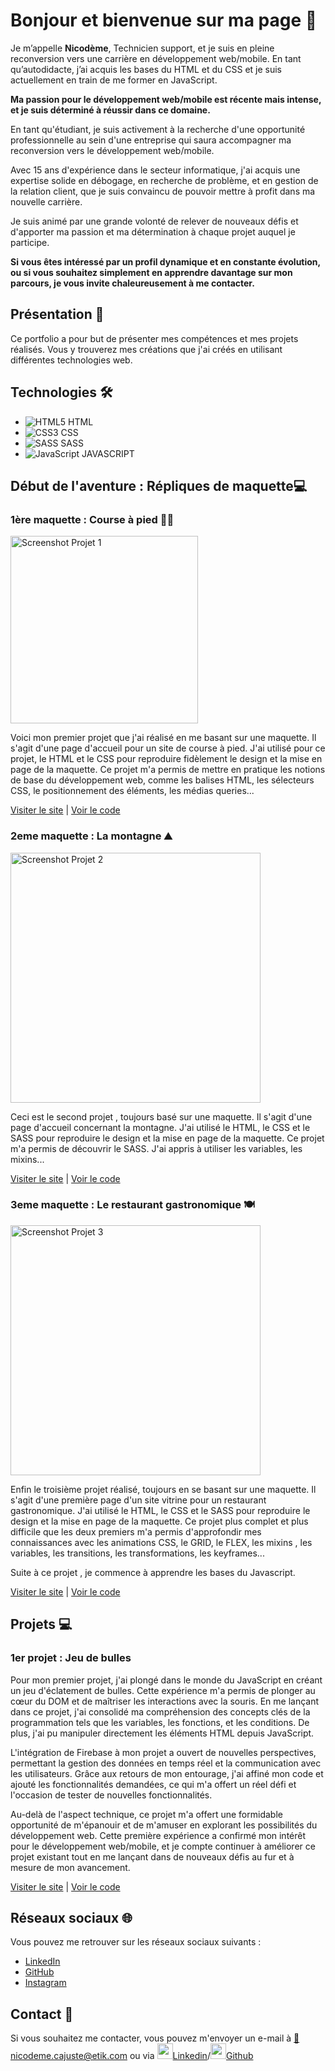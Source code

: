 # Bonjour et bienvenue sur ma page 👋

Je m’appelle **Nicodème**, Technicien support, et je suis en pleine reconversion vers une carrière en développement web/mobile. En tant qu’autodidacte, j’ai acquis les bases du HTML et du CSS et je suis actuellement en train de me former en JavaScript. 

**Ma passion pour le développement web/mobile est récente mais intense, et je suis déterminé à réussir dans ce domaine.**

En tant qu'étudiant, je suis activement à la recherche d'une opportunité professionnelle au sein d'une entreprise qui saura accompagner ma reconversion vers le développement web/mobile.

Avec 15 ans d'expérience dans le secteur informatique, j'ai acquis une expertise solide en débogage, en recherche de problème, et en gestion de la relation client, que je suis convaincu de pouvoir mettre à profit dans ma nouvelle carrière.

Je suis animé par une grande volonté de relever de nouveaux défis et d'apporter ma passion et ma détermination à chaque projet auquel je participe.

**Si vous êtes intéressé par un profil dynamique et en constante évolution, ou si vous souhaitez simplement en apprendre davantage sur mon parcours, je vous invite chaleureusement à me contacter.**


## Présentation 🚀

Ce portfolio a pour but de présenter mes compétences et mes projets réalisés. Vous y trouverez mes créations que j'ai créés en utilisant différentes technologies web.

## Technologies 🛠️

- <img src="https://img.icons8.com/color/48/000000/html-5.png" alt="HTML5"> HTML
- <img src="https://img.icons8.com/color/48/000000/css3.png" alt="CSS3"> CSS
- <img src="https://img.icons8.com/color/48/000000/sass.png" alt="SASS"> SASS
- <img src="https://img.icons8.com/color/48/000000/javascript.png" alt="JavaScript"> JAVASCRIPT

## Début de l'aventure : Répliques de maquette💻

### 1ère maquette : Course à pied 🏃‍♂️

[<img src="https://i.goopics.net/7hggo3.jpg"  alt="Screenshot Projet 1" height="300">](https://nicodeme-c.github.io/projet-run/)

Voici mon premier projet que j'ai réalisé en me basant sur une maquette. Il s'agit d'une page d'accueil pour un site de course à pied. J'ai utilisé pour ce projet, le HTML et le CSS pour reproduire fidèlement le design et la mise en page de la maquette. Ce projet m'a permis de mettre en pratique les notions de base du développement web, comme les balises HTML, les sélecteurs CSS, le positionnement des éléments, les médias queries...

[Visiter le site](https://nicodeme-c.github.io/projet-run/) | [Voir le code](https://github.com/Nicodeme-C/Nicodeme-C.github.io/tree/main/projet-run)

### 2eme maquette : La montagne ⛰️

[<img src="https://i.goopics.net/cke1sm.jpg" alt="Screenshot Projet 2" height="400">](https://nicodeme-c.github.io/projet-sass1/)

Ceci est le second projet , toujours basé sur une maquette. Il s'agit d'une page d'accueil concernant la montagne. J'ai utilisé le HTML, le CSS et le SASS pour reproduire le design et la mise en page de la maquette. Ce projet m'a permis de découvrir le SASS. J'ai appris à utiliser les variables, les mixins...

[Visiter le site](https://nicodeme-c.github.io/projet-sass1/) | [Voir le code](https://github.com/Nicodeme-C/Nicodeme-C.github.io/tree/main/projet-sass1)

### 3eme maquette : Le restaurant gastronomique 🍽️

[<img src="https://i.goopics.net/9uq7td.jpg" alt="Screenshot Projet 3" height="400">](https://nicodeme-c.github.io/resto/)

Enfin le troisième projet réalisé, toujours en se basant sur une maquette. Il s'agit d'une première page d'un site vitrine pour un restaurant gastronomique. J'ai utilisé le HTML, le CSS et le SASS pour reproduire le design et la mise en page de la maquette. Ce projet plus complet et plus difficile que les deux premiers m'a permis d'approfondir mes connaissances avec les animations CSS, le GRID, le FLEX, les mixins , les variables, les transitions, les transformations, les keyframes...

Suite à ce projet , je commence à apprendre les bases du Javascript.

[Visiter le site](https://nicodeme-c.github.io/resto/) | [Voir le code](https://github.com/Nicodeme-C/Nicodeme-C.github.io/tree/main/resto)

## Projets 💻

### 1er projet : Jeu de bulles

Pour mon premier projet, j'ai plongé dans le monde du JavaScript en créant un jeu d'éclatement de bulles. 
Cette expérience m'a permis de plonger au cœur du DOM et de maîtriser les interactions avec la souris. En me lançant dans ce projet, j'ai consolidé ma compréhension des concepts clés de la programmation tels que les variables, les fonctions, et les conditions. 
De plus, j'ai pu manipuler directement les éléments HTML depuis JavaScript.

L'intégration de Firebase à mon projet a ouvert de nouvelles perspectives, permettant la gestion des données en temps réel et la communication avec les utilisateurs. 
Grâce aux retours de mon entourage, j'ai affiné mon code et ajouté les fonctionnalités demandées, ce qui m'a offert un réel défi et l'occasion de tester de nouvelles fonctionnalités.

Au-delà de l'aspect technique, ce projet m'a offert une formidable opportunité de m'épanouir et de m'amuser en explorant les possibilités du développement web. Cette première expérience a confirmé mon intérêt pour le développement web/mobile, et je compte continuer à améliorer ce projet existant tout en me lançant dans de nouveaux défis au fur et à mesure de mon avancement.

[Visiter le site](https://nicodeme-c.github.io/bubbles-game/) | [Voir le code](https://github.com/Nicodeme-C/Nicodeme-C.github.io/tree/main/bubbles-game)

## Réseaux sociaux 🌐

Vous pouvez me retrouver sur les réseaux sociaux suivants :

- [LinkedIn](https://www.linkedin.com/in/nicodeme-c)
- [GitHub](https://github.com/Nicodeme-C)
- [Instagram](https://www.instagram.com/nicodeme_codedev/)

## Contact 📧

Si vous souhaitez me contacter, vous pouvez m'envoyer un e-mail à [📧nicodeme.cajuste@etik.com](mailto:nicodeme.cajuste@etik.com) ou via [<img src="https://img.icons8.com/fluent/48/000000/linkedin.png" height="25px"/>Linkedin](https://www.linkedin.com/in/nicodeme-c)/[<img src="https://img.icons8.com/fluent/48/000000/github.png" height="25px"/>Github](https://github.com/Nicodeme-C)


